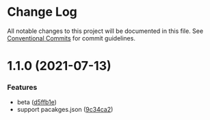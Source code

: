 # Change Log

All notable changes to this project will be documented in this file.
See [Conventional Commits](https://conventionalcommits.org) for commit guidelines.

# 1.1.0 (2021-07-13)


### Features

* beta ([d5ffb1e](https://github.com/wenytang-ms/TestSecrets/commit/d5ffb1ed8ecf5eabd9ab6c67102b57018ecd0448))
* support pacakges.json ([9c34ca2](https://github.com/wenytang-ms/TestSecrets/commit/9c34ca2b4908ff163b48870810fe583ff171bfa7))
